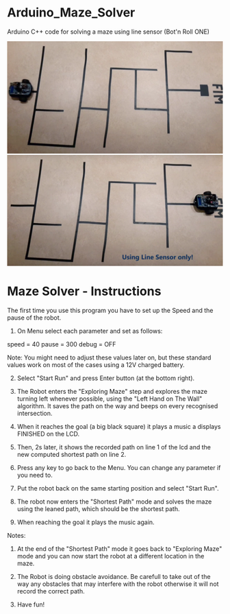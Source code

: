 # Arduino_Maze_Solver
Arduino C++ code for solving a maze using line sensor (Bot'n Roll ONE)

![](/maze.png)
![](/maze2.png)
# Maze Solver - Instructions


The first time you use this program you have to set up the Speed and the pause of the robot.

1. On Menu select each parameter and set as follows:

speed = 40
pause = 300
debug = OFF

Note: You might need to adjust these values later on, but these standard values work on most of the cases using a 12V charged battery.

2. Select "Start Run" and press Enter button (at the bottom right).

3. The Robot enters the "Exploring Maze" step and explores the maze turning left whenever possible, using the "Left Hand on The Wall" algorithm. It saves the path on the way and beeps on every recognised intersection.

4. When it reaches the goal (a big black square) it plays a music a displays FINISHED on the LCD.

5. Then, 2s later, it shows the recorded path on line 1 of the lcd and the new computed shortest path on line 2.

6. Press any key to go back to the Menu. You can change any parameter if you need to. 

7. Put the robot back on the same starting position and select "Start Run".

8. The robot now enters the "Shortest Path" mode and solves the maze using the leaned path, which should be the shortest path.

9. When reaching the goal it plays the music again.



Notes:
1) At the end of the "Shortest Path" mode it goes back to "Exploring Maze" mode and you can now start the robot at a different location in the maze.

2) The Robot is doing obstacle avoidance. Be carefull to take out of the way any obstacles that may interfere with the robot otherwise it will not record the correct path.

3) Have fun!
